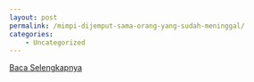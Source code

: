 ```yaml
---
layout: post
permalink: /mimpi-dijemput-sama-orang-yang-sudah-meninggal/
categories:
    - Uncategorized
---
```


[Baca Selengkapnya](/08)